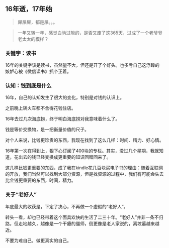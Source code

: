 ## 16年逝，17年始

> 屎屎屎，都是屎。。。

> 一年又转一年，感觉白驹过隙的，是否又废了这365天，过成了一个老爷爷老太太的模样？

### 关键字：读书

16年的关键字该是读书，虽然量不大，但还是开了个好头。也多亏自己这浮躁的嫉妒心被《微信读书》抓个正着。

### 认知：钱到底是什么

16年，自己的认知发生了很大的变化，特别是对钱的认识上。

之前晚上转火车都不舍得花钱住店。

16年去过几次海底捞，终于明白海底捞对我意味着什么了。

钱是等价交换物，是一把衡量价值的尺子。

对个人来说，比钱更珍贵的东西，我现在找到了这么几样：时间、精力、好心情。

16年第一次在得到上，狠下心订阅了400块的专栏。其实，没过几个星期，我就知道，花出去的钱已经变换成更重要的知识回赠回来了。

这几样比钱更重要的东西，成了我在kindle花几百块买电子书的理由：随着互联网的开放，我们当然可以找到大部分资源，但是找资源的过程中，我们有可能会失去比金钱更重要的东西，时间，精力。

### 关于“老好人”

年底最大的收获是，下定了决心，不再做一个虚假的“老好人”。

转头一看，却也已经带着这个面具欢快的生活了二三十年。“老好人”并非一条不归路，但走地越久，越像是一个干瘪的僵师，倒更像是老人家说的，离坟墓越来越近。

不要为难自己，做更真实的自己。
